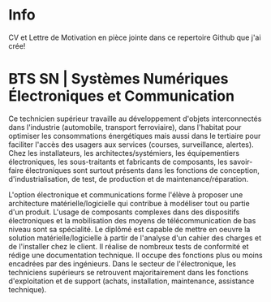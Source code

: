# Info

CV et Lettre de Motivation en pièce jointe dans ce repertoire Github que j'ai crée!

# BTS SN | Systèmes Numériques Électroniques et Communication

Ce technicien supérieur travaille au développement d'objets interconnectés dans l'industrie (automobile, transport ferroviaire), dans l'habitat pour optimiser les consommations énergétiques mais aussi dans le tertiaire pour faciliter l'accès des usagers aux services (courses, surveillance, alertes). Chez les installateurs, les architectes/systémiers, les équipementiers électroniques, les sous-traitants et fabricants de composants, les savoir-faire électroniques sont surtout présents dans les fonctions de conception, d'industrialisation, de test, de production et de maintenance/réparation.

L'option électronique et communications forme l'élève à proposer une architecture matérielle/logicielle qui contribue à modéliser tout ou partie d'un produit. L'usage de composants complexes dans des dispositifs électroniques et la mobilisation des moyens de télécommunication de bas niveau sont sa spécialité. Le diplômé est capable de mettre en oeuvre la solution matérielle/logicielle à partir de l'analyse d'un cahier des charges et de l'installer chez le client. Il réalise de nombreux tests de conformité et rédige une documentation technique. Il occupe des fonctions plus ou moins encadrées par des ingénieurs. Dans le secteur de l'électronique, les techniciens supérieurs se retrouvent majoritairement dans les fonctions d'exploitation et de support (achats, installation, maintenance, assistance technique).
